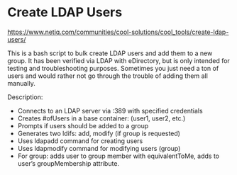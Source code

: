 # Create LDAP Users
https://www.netiq.com/communities/cool-solutions/cool_tools/create-ldap-users/

This is a bash script to bulk create LDAP users and add them to a new group. It has been verified via LDAP with eDirectory, but is only intended for testing and troubleshooting purposes. Sometimes you just need a ton of users and would rather not go through the trouble of adding them all manually.

Description:

- Connects to an LDAP server via :389 with specified credentials
- Creates #ofUsers in a base container: (user1, user2, etc.)
- Prompts if users should be added to a group
- Generates two ldifs: add, modify (if group is requested)
- Uses ldapadd command for creating users
- Uses ldapmodify command for modifying users (group)
- For group: adds user to group member with equivalentToMe, adds to user’s groupMembership attribute.
